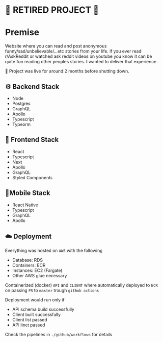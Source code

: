 # 🚧 RETIRED PROJECT 🚧

# Premise
Website where you can read and post anonymous funny/sad/unbelievable/...etc
stories from your life. If you ever read r/AskReddit or watched ask reddit videos
on youtube you know it can be quite fun reading other peoples stories. I wanted to deliver that experience.

📝 Project was live for around 2 months before shutting down. 

## ⚙️ Backend Stack
- Node
- Postgres
- GraphQL
- Apollo
- Typescript
- Typeorm

## 🎨 Frontend Stack
- React
- Typescript
- Next
- Apollo
- GraphQL
- Styled Components

## 📱Mobile Stack
- React Native
- Typescript
- GraphQL
- Apollo

## ☁️ Deployment
Everything was hosted on `AWS` with the following
- Database: RDS
- Containers: ECR
- Instances: EC2 (Fargate)
- Other AWS glue necessary

Containerized (docker) `API` and `CLIENT` where automatically deployed to `ECR` on passing `PR` to `master` trough `github actions`

Deployment would run only if 
- API schema build successfully
- Client built successfully
- Client list passed
- API linet passed
  
Check the pipelines in `./github/workflows` for details
